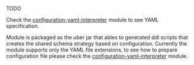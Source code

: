 TODO

Check the [configuration-yaml-interpreter](../configuration-yaml-interpreter) module to see YAML specification.

Module is packaged as the uber jar that ables to generated ddl scripts that creates the shared schema strategy based on configuration.
Currently the module supports only the YAML file extensions, to see how to prepare configuration file please check the [configuration-yaml-interpreter](../configuration-yaml-interpreter) module.
